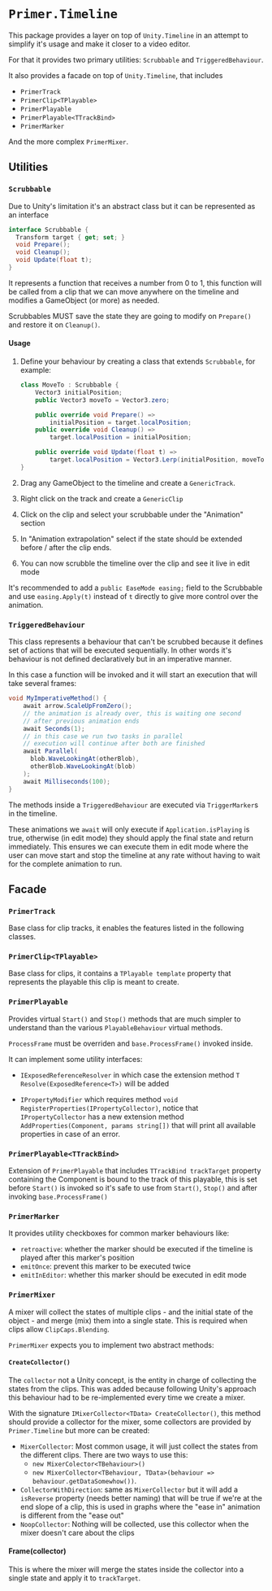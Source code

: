 # `Primer.Timeline`

This package provides a layer on top of `Unity.Timeline` in an attempt to simplify it's usage and make it closer to a video editor.

For that it provides two primary utilities: `Scrubbable` and `TriggeredBehaviour`.

It also provides a facade on top of `Unity.Timeline`, that includes

- `PrimerTrack`
- `PrimerClip<TPlayable>`
- `PrimerPlayable`
- `PrimerPlayable<TTrackBind>`
- `PrimerMarker`

And the more complex `PrimerMixer`.

## Utilities

### `Scrubbable`

Due to Unity's limitation it's an abstract class but it can be represented as an interface

```csharp
interface Scrubbable {
  Transform target { get; set; }
  void Prepare();
  void Cleanup();
  void Update(float t);
}
```

It represents a function that receives a number from 0 to 1, this function will be called from a clip that we can move anywhere on the timeline and modifies a GameObject (or more) as needed.

Scrubbables MUST save the state they are going to modify on `Prepare()` and restore it on `Cleanup()`.

#### Usage

1. Define your behaviour by creating a class that extends `Scrubbable`, for example:

    ```csharp
    class MoveTo : Scrubbable {
        Vector3 initialPosition;
        public Vector3 moveTo = Vector3.zero;

        public override void Prepare() =>
            initialPosition = target.localPosition;
        public override void Cleanup() =>
            target.localPosition = initialPosition;

        public override void Update(float t) =>
            target.localPosition = Vector3.Lerp(initialPosition, moveTo, t);
    }
    ```

2. Drag any GameObject to the timeline and create a `GenericTrack`.
3. Right click on the track and create a `GenericClip`
4. Click on the clip and select your scrubbable under the "Animation" section
5. In "Animation extrapolation" select if the state should be extended before / after the clip ends.
6. You can now scrubble the timeline over the clip and see it live in edit mode

It's recommended to add a `public EaseMode easing;` field to the Scrubbable and use `easing.Apply(t)` instead of `t` directly to give more control over the animation.

### `TriggeredBehaviour`

This class represents a behaviour that can't be scrubbed because it defines set of actions that will be executed sequentially. In other words it's behaviour is not defined declaratively but in an imperative manner.

In this case a function will be invoked and it will start an execution that will take several frames:

```csharp
void MyImperativeMethod() {
    await arrow.ScaleUpFromZero();
    // the animation is already over, this is waiting one second
    // after previous animation ends
    await Seconds(1);
    // in this case we run two tasks in parallel
    // execution will continue after both are finished
    await Parallel(
      blob.WaveLookingAt(otherBlob),
      otherBlob.WaveLookingAt(blob)
    );
    await Milliseconds(100);
}
```

The methods inside a `TriggeredBehaviour` are executed via `TriggerMarker`s in the timeline.

These animations we `await` will only execute if `Application.isPlaying` is true, otherwise (in edit mode) they should apply the final state and return immediately. This ensures we can execute them in edit mode where the user can move start and stop the timeline at any rate without having to wait for the complete animation to run.


## Facade

### `PrimerTrack`

Base class for clip tracks, it enables the features listed in the following classes.

### `PrimerClip<TPlayable>`

Base class for clips, it contains a `TPlayable template` property that represents the playable this clip is meant to create.

### `PrimerPlayable`

Provides virtual `Start()` and `Stop()` methods that are much simpler to understand than the various `PlayableBehaviour` virtual methods.

`ProcessFrame` must be overriden and `base.ProcessFrame()` invoked inside.

It can implement some utility interfaces:

- `IExposedReferenceResolver` in which case the extension method `T Resolve(ExposedReference<T>)` will be added

- `IPropertyModifier` which requires method `void RegisterProperties(IPropertyCollector)`, notice that `IPropertyCollector` has a new extension method `AddProperties(Component, params string[])` that will print all available properties in case of an error.

### `PrimerPlayable<TTrackBind>`

Extension of `PrimerPlayable` that includes `TTrackBind trackTarget` property containing the Component is bound to the track of this playable, this is set before `Start()` is invoked so it's safe to use from `Start()`, `Stop()` and after invoking `base.ProcessFrame()`

### `PrimerMarker`

It provides utility checkboxes for common marker behaviours like:

- `retroactive`: whether the marker should be executed if the timeline is played after this marker's position 
- `emitOnce`: prevent this marker to be executed twice
- `emitInEditor`: whether this marker should be executed in edit mode

### `PrimerMixer`

A mixer will collect the states of multiple clips - and the initial state of the object - and merge (mix) them into a single state. This is required when clips allow `ClipCaps.Blending`.

`PrimerMixer` expects you to implement two abstract methods:

#### `CreateCollector()`

The `collector` not a Unity concept, is the entity in charge of collecting the states from the clips. This was added because following Unity's approach this behaviour had to be re-implemented every time we create a mixer.

With the signature `IMixerCollector<TData> CreateCollector()`, this method should provide a collector for the mixer, some collectors are provided by `Primer.Timeline` but more can be created:

- `MixerCollector`: Most common usage, it will just collect the states from the different clips. There are two ways to use this:
  - `new MixerColector<TBehaviour>()`
  - `new MixerCollector<TBehaviour, TData>(behaviour => behaviour.getDataSomewhow())`.
- `CollectorWithDirection`: same as `MixerCollector` but it will add a `isReverse` property (needs better naming) that will be true if we're at the end slope of a clip, this is used in graphs where the "ease in" animation is different from the "ease out"
- `NoopCollector`: Nothing will be collected, use this collector when the mixer doesn't care about the clips

#### Frame(collector)

This is where the mixer will merge the states inside the collector into a single state and apply it to `trackTarget`.
